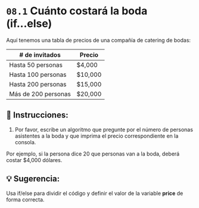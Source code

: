 # `08.1` Cuánto costará la boda (if...else)

Aquí tenemos una tabla de precios de una compañía de catering de bodas:

| # de invitados        | Precio    |
| --------------------- | --------- |
| Hasta 50 personas     | $4,000    |
| Hasta 100 personas    | $10,000   |
| Hasta 200 personas    | $15,000   |
| Más de 200 personas   | $20,000   |


## 📝 Instrucciones:

1. Por favor, escribe un algoritmo que pregunte por el número de personas asistentes
a la boda y que imprima el precio correspondiente en la consola.

Por ejemplo, si la persona dice 20 que personas van a la boda, deberá costar $4,000 dólares.

## 💡 Sugerencia:

Usa if/else para dividir el código y definir el valor de la variable **price** de forma correcta.

